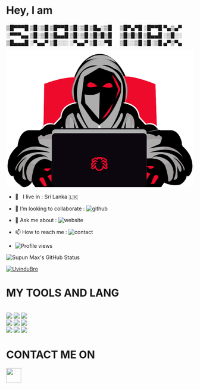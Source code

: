 
# Hey, I am

▒█▀▀▀█ ▒█░▒█ ▒█▀▀█ ▒█░▒█ ▒█▄░▒█ 　 ▒█▀▄▀█ ░█▀▀█ ▀▄▒▄▀                                                                                                                       
░▀▀▀▄▄ ▒█░▒█ ▒█▄▄█ ▒█░▒█ ▒█▒█▒█ 　 ▒█▒█▒█ ▒█▄▄█ ░▒█░░                                                                                                                       
▒█▄▄▄█ ░▀▄▄▀ ▒█░░░ ░▀▄▄▀ ▒█░░▀█ 　 ▒█░░▒█ ▒█░▒█ ▄▀▒▀▄   

<img src="https://github.com/rixon-cochi/rixon-cochi/raw/main/IMG/Hack-This-SIte-Basic-9-ngr-5QXatUvRfM.gif" style="max-width:100%;">




<!-- Your badges
You can use the website to generate badges: https://shields.io/
-->

-  🚶‍ &nbsp; I live in : Sri Lanka 🇱🇰  <br>
-  👯 I’m looking to collaborate : ![github](https://img.shields.io/badge/On-Github-black)  <br>
-  💬 Ask me about : ![website](https://www.youtube.com/channel/UCLziWEeJ-VZuUnZaFUIYTOA?sub_confirmation=1)<br> 

-  📫 How to reach me : ![contact](https://img.shields.io/badge/Contact%20me-On%20Telegram-blue)




- ![Profile views](https://gpvc.arturio.dev/sltechworld)



![Supun Max's GitHub Status](https://github-readme-stats.vercel.app/api?username=maxsupun&theme=dark&show_icons=true)

<p align="left"> <a target="_blank" href="https://github.com/ryo-ma/github-profile-trophy"><img src="https://github-profile-trophy.vercel.app/?username=maxsupun&theme=alduin" alt="UvinduBro" /></a> </p>


# MY TOOLS AND LANG

<p align ="left">
  <br />
  <code><img width="10%"  src="https://www.vectorlogo.zone/logos/json/json-ar21.svg"></code>
  <code><img width="10%"   src="https://www.vectorlogo.zone/logos/git-scm/git-scm-ar21.svg"></code>
  <code><img width="10%"   src="https://www.vectorlogo.zone/logos/python/python-ar21.svg"></code>
  <br />
  <code><img width="10%"  src="https://www.vectorlogo.zone/logos/mysql/mysql-ar21.svg"></code>
  <code><img width="10%"  src="https://www.vectorlogo.zone/logos/sqlite/sqlite-ar21.svg"></code>
  <code><img width="10%"  src="https://www.vectorlogo.zone/logos/firebase/firebase-ar21.svg"></code>
  <br />
  <code><img width="10%"  src="https://www.vectorlogo.zone/logos/w3_html5/w3_html5-ar21.svg"></code>
  <code><img width="10%"  src="https://www.vectorlogo.zone/logos/github/github-ar21.svg"></code>
  <code><img width="10%"  src="https://www.vectorlogo.zone/logos/gitlab/gitlab-ar21.svg"></code>
  <br>
</p>  

  


# CONTACT ME ON


  

  
  
  
  
  
  <p align="left">
<a href="https://t.me/maxsupun1" target="blank"><img align="center" src="https://cdn4.iconfinder.com/data/icons/logos-and-brands/512/335_Telegram_logo-256.png"  height="40" width="40" /></a> &nbsp;&nbsp;
  


